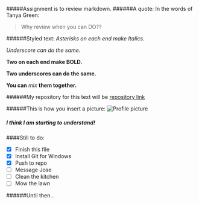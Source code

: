 

#####Assignment is to review markdown.
######A quote:
In the words of Tanya Green:
> Why review when you can DO??

######Styled text:
*Asterisks on each end make Italics.*

_Underscore can do the same._

**Two on each end make BOLD.**

__Two underscores can do the same.__

__You can__ _mix_ __them together.__

######My repository for this text will be
[repository link](https://github.com/greenteacode/1playing_w_markup)

######This is how you insert a picture:
![Profile picture](https://cdn-photos.bloc.io/medium/2352621/Me_and_Rudy.jpg?1474985961)

##### I think I am starting to understand!
####Still to do:
- [x] Finish this file
- [x] Install Git for Windows
- [x] Push to repo
- [ ] Message Jose
- [ ] Clean the kitchen
- [ ] Mow the lawn

######Until then...
